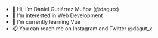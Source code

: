- 👋 Hi, I’m Daniel Gutiérrez Muñoz (@dagutx)
- 👀 I’m interested in Web Development
- 🌱 I’m currently learning Vue
- 📫 You can reach me on Instagram and Twitter @dagut_x

<!---
dagutx/dagutx is a ✨ special ✨ repository because its `README.md` (this file) appears on your GitHub profile.
You can click the Preview link to take a look at your changes.
--->
